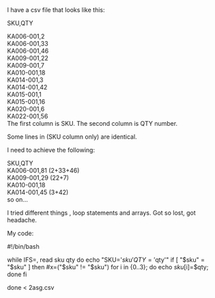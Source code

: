I have a csv file that looks like this:

SKU,QTY

KA006-001,2  
KA006-001,33  
KA006-001,46  
KA009-001,22  
KA009-001,7  
KA010-001,18  
KA014-001,3  
KA014-001,42  
KA015-001,1  
KA015-001,16  
KA020-001,6  
KA022-001,56  
The first column is SKU. The second column is QTY number.

Some lines in (SKU column only) are identical.

I need to achieve the following:

SKU,QTY  
KA006-001,81 (2+33+46)  
KA009-001,29 (22+7)  
KA010-001,18  
KA014-001,45 (3+42)  
so on...

I tried different things , loop statements and arrays. Got so lost, got headache.

My code:

#!/bin/bash

while IFS=, read sku qty
do
    echo "SKU='$sku' QTY='$qty'"
    if [ "$sku" = "$sku" ]
    then
        #x=("$sku" != "$sku")
        for i in {0..3}; do echo $sku[$i]=$qty; done
    fi

done < 2asg.csv
